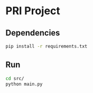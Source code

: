# PRI Project

## Dependencies

```bash
pip install -r requirements.txt
```

## Run 

```bash
cd src/
python main.py
```